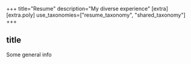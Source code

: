 +++
title="Resume"
description="My diverse experience"
[extra]
[extra.poly]
use_taxonomies=["resume_taxonomy", "shared_taxonomy"]
+++

## title

Some general info